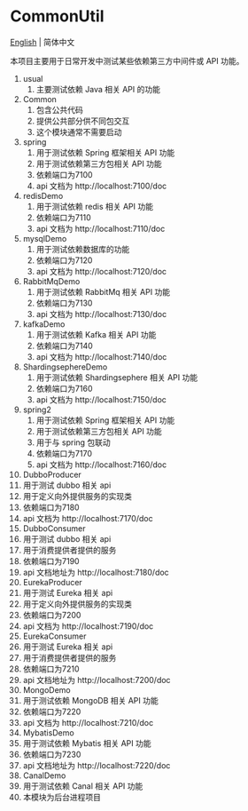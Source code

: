 # CommonUtil

[English]((https://github.com/cartoonYu/CommonUtil/blob/main/README.md)) | 简体中文

本项目主要用于日常开发中测试某些依赖第三方中间件或 API 功能。

1. usual
   1. 主要测试依赖 Java 相关 API 的功能
2. Common
   1. 包含公共代码
   2. 提供公共部分供不同包交互
   3. 这个模块通常不需要启动
3. spring
   1. 用于测试依赖 Spring 框架相关 API 功能
   2. 用于测试依赖第三方包相关 API 功能
   3. 依赖端口为7100
   4. api 文档为 http://localhost:7100/doc
4. redisDemo
   1. 用于测试依赖 redis 相关 API 功能
   2. 依赖端口为7110
   3. api 文档为 http://localhost:7110/doc
5. mysqlDemo
   1. 用于测试依赖数据库的功能
   2. 依赖端口为7120
   3. api 文档为 http://localhost:7120/doc
6. RabbitMqDemo
   1. 用于测试依赖 RabbitMq 相关 API 功能
   2. 依赖端口为7130
   3. api 文档为 http://localhost:7130/doc
7. kafkaDemo
   1. 用于测试依赖 Kafka 相关 API 功能
   2. 依赖端口为7140
   3. api 文档为 http://localhost:7140/doc
8. ShardingsephereDemo
   1. 用于测试依赖 Shardingsephere 相关 API 功能
   2. 依赖端口为7160
   3. api 文档为 http://localhost:7150/doc
9. spring2
   1. 用于测试依赖 Spring 框架相关 API 功能
   2. 用于测试依赖第三方包相关 API 功能
   3. 用于与 spring 包联动
   3. 依赖端口为7170
   4. api 文档为 http://localhost:7160/doc
10. DubboProducer
   1. 用于测试 dubbo 相关 api
   2. 用于定义向外提供服务的实现类
   3. 依赖端口为7180
   4. api 文档为 http://localhost:7170/doc
11. DubboConsumer
   1. 用于测试 dubbo 相关 api
   2. 用于消费提供者提供的服务
   3. 依赖端口为7190
   4. api 文档地址为 http://localhost:7180/doc
12. EurekaProducer
   1. 用于测试 Eureka 相关 api
   2. 用于定义向外提供服务的实现类
   3. 依赖端口为7200
   4. api 文档为 http://localhost:7190/doc
13. EurekaConsumer
   1. 用于测试 Eureka 相关 api
   2. 用于消费提供者提供的服务
   3. 依赖端口为7210
   4. api 文档地址为 http://localhost:7200/doc
14. MongoDemo
   1. 用于测试依赖 MongoDB 相关 API 功能
   2. 依赖端口为7220
   3. api 文档为 http://localhost:7210/doc
15. MybatisDemo
   1. 用于测试依赖 Mybatis 相关 API 功能
   2. 依赖端口为7230
   3. api 文档地址为 http://localhost:7220/doc
16. CanalDemo
   1. 用于测试依赖 Canal 相关 API 功能
   2. 本模块为后台进程项目